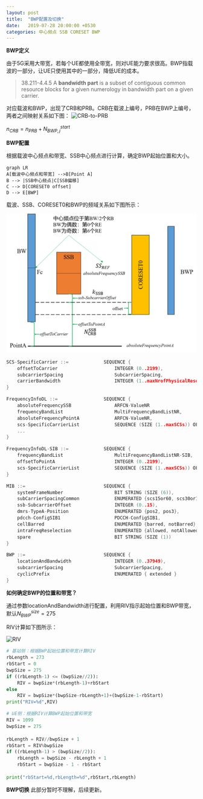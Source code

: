 ```yaml
---
layout: post
title:  "BWP配置及切换"
date:   2019-07-28 20:00:00 +0530
categories: 中心频点 SSB CORESET BWP
---
```


**BWP定义**

由于5G采用大带宽，若每个UE都使用全带宽，则对UE能力要求很高。BWP指载波的一部分，让UE只使用其中的一部分，降低UE的成本。

>38.211-4.4.5
A **bandwidth part** is a subset of contiguous common resource blocks for a given numerology   in bandwidth part on a given carrier. 

对应载波和BWP，出现了CRB和PRB。CRB在载波上编号，PRB在BWP上编号，两者之间映射关系如下图：
![CRB-to-PRB](http://www.sharetechnote.com/html/5G/image/NR_CarrierBandwidthPart_38_211_v_2_0_0_01.png "CRB和PRB的映射关系")

$n_{CRB}=n_{PRB}+N_{BWP,j}^{start}$

**BWP配置**

根据载波中心频点和带宽、SSB中心频点进行计算，确定BWP起始位置和大小。
```mermaid
graph LR
A[载波中心频点和带宽] -->B[Point A]
B --> |SSB中心频点|C[SSB偏移]
C --> D[CORESET0 offset]
D --> E[BWP]
```

载波、SSB、CORESET0和BWP的频域关系如下图所示：

![根据载波中心频点配置BWP](https://raw.githubusercontent.com/ykqin/imageData/master/blog/BWPconfig.png)



```c++
SCS-SpecificCarrier ::=             SEQUENCE {
    offsetToCarrier                     INTEGER (0..2199),
    subcarrierSpacing                   SubcarrierSpacing,
    carrierBandwidth                    INTEGER (1..maxNrofPhysicalResourceBlocks),
}
```


```c++
FrequencyInfoDL ::=                 SEQUENCE {
    absoluteFrequencySSB                ARFCN-ValueNR                                                   
    frequencyBandList                   MultiFrequencyBandListNR,
    absoluteFrequencyPointA             ARFCN-ValueNR,
    scs-SpecificCarrierList             SEQUENCE (SIZE (1..maxSCSs)) OF SCS-SpecificCarrier,
    ...
}
```

```c++
FrequencyInfoDL-SIB ::=             SEQUENCE {
    frequencyBandList                   MultiFrequencyBandListNR-SIB,
    offsetToPointA                      INTEGER (0..2199),
    scs-SpecificCarrierList             SEQUENCE (SIZE (1..maxSCSs)) OF SCS-SpecificCarrier
}
```


```c++
MIB ::=                             SEQUENCE {
    systemFrameNumber                   BIT STRING (SIZE (6)),
    subCarrierSpacingCommon             ENUMERATED {scs15or60, scs30or120},
    ssb-SubcarrierOffset                INTEGER (0..15),
    dmrs-TypeA-Position                 ENUMERATED {pos2, pos3},
    pdcch-ConfigSIB1                    PDCCH-ConfigSIB1,
    cellBarred                          ENUMERATED {barred, notBarred},
    intraFreqReselection                ENUMERATED {allowed, notAllowed},
    spare                               BIT STRING (SIZE (1))
}
```
```c++
BWP ::=                             SEQUENCE {
    locationAndBandwidth                INTEGER (0..37949),
    subcarrierSpacing                   SubcarrierSpacing,
    cyclicPrefix                        ENUMERATED { extended }                                                 OPTIONAL    -- Need R
}
```

**如何确定BWP的位置和带宽？**

通过参数locationAndBandwidth进行配置，利用RIV指示起始位置和BWP带宽，默认$N_{BWP}^{size}=275$

RIV计算如下图所示：

![RIV](http://www.sharetechnote.com/html/5G/image/NR_RIV_01.png "RIV")

```python {cmd=true,output="html"}
# 基站侧：根据BWP起始位置和带宽计算RIV
rbLength = 273
rbStart = 0
bwpSize = 275
if ((rbLength-1) <= (bwpSize//2)):
    RIV = bwpSize*(rbLength-1)+rbStart
else
    RIV = bwpSize*(bwpSize-rbLength+1)+(bwpSize-1-rbStart)
print("RIV=%d",RIV)
```

```python {cmd=true,output="html"}
# UE侧：根据RIV计算BWP起始位置和带宽
RIV = 1099
bwpSize = 275

rbLength = RIV//bwpSize + 1
rbStart = RIV%bwpSize
if ((rbLength-1) > (bwpSize//2)):
    rbLength = bwpSize - rbLength + 1
    rbStart = bwpSize - 1 - rbStart

print("rbStart=%d,rbLength=%d",rbStart,rbLength)

```
**BWP切换**
此部分暂时不理解，后续更新。

